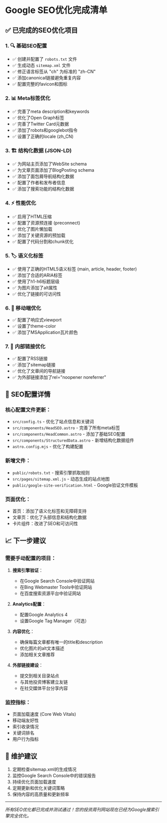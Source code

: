 # Google SEO优化完成清单

## ✅ 已完成的SEO优化项目

### 1. 🔍 基础SEO配置
- ✅ 创建并配置了 `robots.txt` 文件
- ✅ 生成动态 `sitemap.xml` 文件
- ✅ 修正语言标签从 "ch" 为标准的 "zh-CN"
- ✅ 添加canonical链接避免重复内容
- ✅ 配置完整的favicon和图标

### 2. 📊 Meta标签优化
- ✅ 完善了meta description和keywords
- ✅ 优化了Open Graph标签
- ✅ 完善了Twitter Card元数据
- ✅ 添加了robots和googlebot指令
- ✅ 设置了正确的locale (zh_CN)

### 3. 🏗️ 结构化数据 (JSON-LD)
- ✅ 为网站主页添加了WebSite schema
- ✅ 为文章页面添加了BlogPosting schema
- ✅ 添加了面包屑导航结构化数据
- ✅ 配置了作者和发布者信息
- ✅ 添加了搜索功能的结构化数据

### 4. ⚡ 性能优化
- ✅ 启用了HTML压缩
- ✅ 配置了资源预连接 (preconnect)
- ✅ 优化了图片懒加载
- ✅ 添加了关键资源的预加载
- ✅ 配置了代码分割和chunk优化

### 5. 🏷️ 语义化标签
- ✅ 使用了正确的HTML5语义标签 (main, article, header, footer)
- ✅ 添加了合适的ARIA标签
- ✅ 使用了h1-h6标题层级
- ✅ 为图片添加了alt属性
- ✅ 优化了链接的可访问性

### 6. 📱 移动端优化
- ✅ 配置了响应式viewport
- ✅ 设置了theme-color
- ✅ 添加了MSApplication瓦片颜色

### 7. 🔗 内部链接优化
- ✅ 配置了RSS链接
- ✅ 添加了sitemap链接
- ✅ 优化了文章间的导航链接
- ✅ 为外部链接添加了rel="noopener noreferrer"

## 🚀 SEO配置详情

### 核心配置文件更新：
- `src/config.ts` - 优化了站点信息和关键词
- `src/components/HeadSEO.astro` - 完善了所有meta标签
- `src/components/HeadCommon.astro` - 添加了基础SEO配置
- `src/components/StructuredData.astro` - 新增结构化数据组件
- `astro.config.mjs` - 优化了构建配置

### 新增文件：
- `public/robots.txt` - 搜索引擎抓取规则
- `src/pages/sitemap.xml.js` - 动态生成的站点地图
- `public/google-site-verification.html` - Google验证文件模板

### 页面优化：
- 首页：添加了语义化标签和无障碍支持
- 文章页：优化了头部信息和结构化数据
- 卡片组件：改进了SEO和可访问性

## 📈 下一步建议

### 需要手动配置的项目：
1. **搜索引擎验证**：
   - 在Google Search Console中验证网站
   - 在Bing Webmaster Tools中验证网站
   - 在百度搜索资源平台中验证网站

2. **Analytics配置**：
   - 配置Google Analytics 4
   - 设置Google Tag Manager（可选）

3. **内容优化**：
   - 确保每篇文章都有唯一的title和description
   - 优化图片的alt文本描述
   - 添加相关文章推荐

4. **外部链接建设**：
   - 提交到相关目录站点
   - 与其他投资博客建立友链
   - 在社交媒体平台分享内容

### 监控指标：
- 页面加载速度 (Core Web Vitals)
- 移动端友好性
- 索引收录情况
- 关键词排名
- 用户行为指标

## 🔧 维护建议

1. 定期检查sitemap.xml的生成情况
2. 监控Google Search Console中的错误报告
3. 持续优化页面加载速度
4. 定期更新和优化关键词策略
5. 保持内容的高质量和更新频率

---

*所有SEO优化都已完成并测试通过！您的投资周刊网站现在已经为Google搜索引擎完全优化。*
